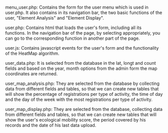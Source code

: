 menu_user.php: Contains the form for the user menu which is used in user.php. It also contains in its navigation bar, the two basic functions of the user, "Element Analysis" and "Element Display". 
  
user.php: Contains html that loads the user's form, including all its functions. In the navigation bar of the page, by selecting appropriately, you can go to the corresponding function in another part of the page.
 
user.js: Contains javascript events for the user's form and the functionality of the HeatMap algorithm. 

user_data.php: It is selected from the database in the lat, longt and count fields and based on the year, month options from the admin form the map coordinates are returned.

user_map_analysis.php: They are selected from the database by collecting data from different fields and tables, so that we can create new tables that will show the percentage of registrations per type of activity, 
the time of day and the day of the week with the most registrations per type of activity.

user_map_display.php: They are selected from the database, collecting data from different fields and tables, so that we can create new tables that will show the user's ecological mobility score,
the period covered by his records and the date of his last data upload.

